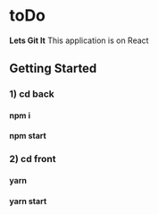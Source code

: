 # toDo

**Lets Git It** This application is on React

## Getting Started

### 1) cd back

#### npm i

#### npm start


### 2) cd front 

#### yarn

#### yarn start

